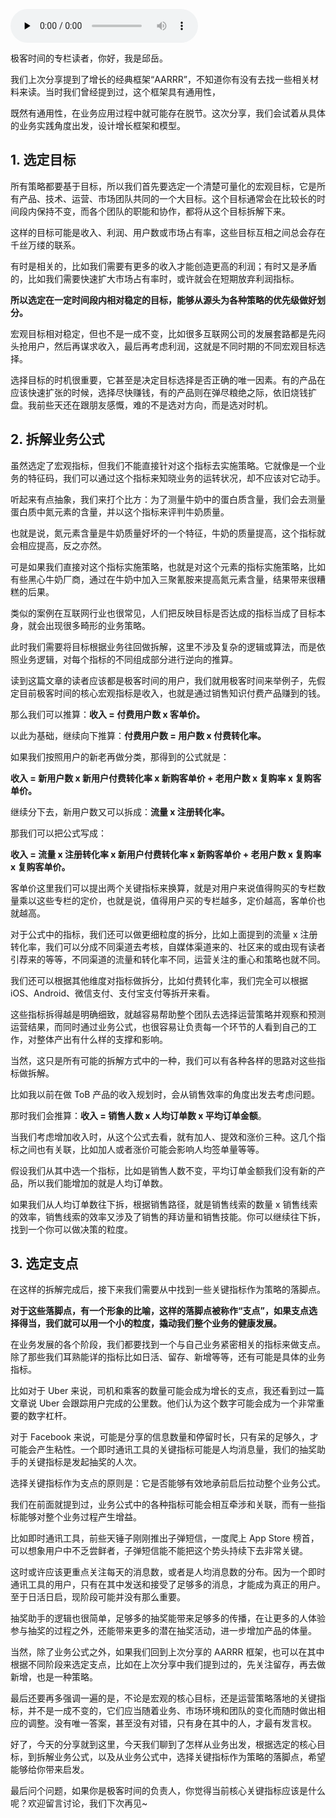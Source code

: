 <audio id="audio" title="12 | 产品增长有哪些业务公式与关键指标？（下）" controls="" preload="none"><source id="mp3" src="https://static001.geekbang.org/resource/audio/75/41/757568c5db3174a6b76ff16856888041.mp3"></audio>

极客时间的专栏读者，你好，我是邱岳。

我们上次分享提到了增长的经典框架“AARRR”，不知道你有没有去找一些相关材料来读。当时我们曾经提到过，这个框架具有通用性，

既然有通用性，在业务应用过程中就可能存在脱节。这次分享，我们会试着从具体的业务实践角度出发，设计增长框架和模型。

## 1. 选定目标

所有策略都要基于目标，所以我们首先要选定一个清楚可量化的宏观目标，它是所有产品、技术、运营、市场团队共同的一个大目标。这个目标通常会在比较长的时间段内保持不变，而各个团队的职能和协作，都将从这个目标拆解下来。

这样的目标可能是收入、利润、用户数或市场占有率，这些目标互相之间总会存在千丝万缕的联系。

有时是相关的，比如我们需要有更多的收入才能创造更高的利润；有时又是矛盾的，比如我们需要快速扩大市场占有率时，或许就会在短期放弃利润指标。

**所以选定在一定时间段内相对稳定的目标，能够从源头为各种策略的优先级做好划分。**

宏观目标相对稳定，但也不是一成不变，比如很多互联网公司的发展套路都是先闷头抢用户，然后再谋求收入，最后再考虑利润，这就是不同时期的不同宏观目标选择。

选择目标的时机很重要，它甚至是决定目标选择是否正确的唯一因素。有的产品在应该快速扩张的时候，选择尽快赚钱，有的产品则在弹尽粮绝之际，依旧烧钱扩盘。我前些天还在跟朋友感慨，难的不是选对方向，而是选对时机。

## 2. 拆解业务公式

虽然选定了宏观指标，但我们不能直接针对这个指标去实施策略。它就像是一个业务的特征码，我们可以通过这个指标来知晓业务的运转状况，却不应该对它动手。

听起来有点抽象，我们来打个比方：为了测量牛奶中的蛋白质含量，我们会去测量蛋白质中氮元素的含量，并以这个指标来评判牛奶质量。

也就是说，氮元素含量是牛奶质量好坏的一个特征，牛奶的质量提高，这个指标就会相应提高，反之亦然。

可是如果我们直接对这个指标实施策略，也就是对这个元素的指标实施策略，比如有些黑心牛奶厂商，通过在牛奶中加入三聚氰胺来提高氮元素含量，结果带来很糟糕的后果。

类似的案例在互联网行业也很常见，人们把反映目标是否达成的指标当成了目标本身，就会出现很多畸形的业务策略。

此时我们需要将目标根据业务往回做拆解，这里不涉及复杂的逻辑或算法，而是依照业务逻辑，对每个指标的不同组成部分进行逆向的推算。

读到这篇文章的读者应该都是极客时间的用户，我们就用极客时间来举例子，先假定目前极客时间的核心宏观指标是收入，也就是通过销售知识付费产品赚到的钱。

那么我们可以推算：**收入 = 付费用户数 x 客单价。**

以此为基础，继续向下推算：**付费用户数 = 用户数 x 付费转化率。**

如果我们按照用户的新老再做分类，那得到的公式就是：

**收入 = 新用户数 x 新用户付费转化率 x 新购客单价 + 老用户数 x 复购率 x 复购客单价。**

继续分下去，新用户数又可以拆成：**流量 x 注册转化率。**

那我们可以把公式写成：

**收入 = 流量 x 注册转化率 x 新用户付费转化率 x 新购客单价 + 老用户数 x 复购率 x 复购客单价。**

客单价这里我们可以提出两个关键指标来换算，就是对用户来说值得购买的专栏数量乘以这些专栏的定价，也就是说，值得用户买的专栏越多，定价越高，客单价也就越高。

对于公式中的指标，我们还可以做更细粒度的拆分，比如上面提到的流量 x 注册转化率，我们可以分成不同渠道去考核，自媒体渠道来的、社区来的或由现有读者引荐来的等等，不同渠道的流量和转化率不同，运营关注的重心和策略也就不同。

我们还可以根据其他维度对指标做拆分，比如付费转化率，我们完全可以根据 iOS、Android、微信支付、支付宝支付等拆开来看。

这些指标拆得越是明确细致，就越容易帮助整个团队去选择运营策略并观察和预测运营结果，而同时通过业务公式，也很容易让负责每一个环节的人看到自己的工作，对整体产出有什么样的支撑和影响。

当然，这只是所有可能的拆解方式中的一种，我们可以有各种各样的思路对这些指标做拆解。

比如我以前在做 ToB 产品的收入规划时，会从销售效率的角度出发去考虑问题。

那时我们会推算：**收入 = 销售人数 x 人均订单数 x 平均订单金额**。

当我们考虑增加收入时，从这个公式去看，就有加人、提效和涨价三种。这几个指标之间也有关联，比如加人或者涨价可能会影响人均签单量等等。

假设我们从其中选一个指标，比如是销售人数不变，平均订单金额我们没有新的产品，所以我们能增加的就是人均订单数。

如果我们从人均订单数往下拆，根据销售路径，就是销售线索的数量 x 销售线索的效率，销售线索的效率又涉及了销售的拜访量和销售技能。你可以继续往下拆，找到一个你可以做决策的粒度。

## 3. 选定支点

在这样的拆解完成后，接下来我们需要从中找到一些关键指标作为策略的落脚点。

**对于这些落脚点，有一个形象的比喻，这样的落脚点被称作“支点”，如果支点选择得当，我们就可以用一个小的粒度，撬动我们整个业务的健康发展。**

在业务发展的各个阶段，我们都要找到一个与自己业务紧密相关的指标来做支点。除了那些我们耳熟能详的指标比如日活、留存、新增等等，还有可能是具体的业务指标。

比如对于 Uber 来说，司机和乘客的数量可能会成为增长的支点，我还看到过一篇文章说 Uber 会跟踪用户完成的公里数。他们认为这个数字可能会成为一个非常重要的数字杠杆。

对于 Facebook 来说，可能是分享的信息数量和停留时长，只有呆的足够久，才可能会产生粘性。一个即时通讯工具的关键指标可能是人均消息量，我们的抽奖助手的关键指标是发起抽奖的人次。

选择关键指标作为支点的原则是：它是否能够有效地承前启后拉动整个业务公式。

我们在前面就提到过，业务公式中的各种指标可能会相互牵涉和关联，而有一些指标能够对整个业务过程产生增益。

比如即时通讯工具，前些天锤子刚刚推出子弹短信，一度爬上 App Store 榜首，可以想象用户中不乏尝鲜者，子弹短信能不能把这个势头持续下去非常关键。

这时或许应该更重点关注每天的消息数，或者是人均消息数的分布。因为一个即时通讯工具的用户，只有在其中发送和接受了足够多的消息，才能成为真正的用户。至于日活日启，现阶段可能并没有那么重要。

抽奖助手的逻辑也很简单，足够多的抽奖能带来足够多的传播，在让更多的人体验参与抽奖的过程之外，还能带来更多的潜在抽奖活动，进一步增加产品的体量。

当然，除了业务公式之外，如果我们回到上次分享的 AARRR 框架，也可以在其中根据不同阶段来选定支点，比如在上次分享中我们提到过的，先关注留存，再去做新增，也是一种策略。

最后还要再多强调一遍的是，不论是宏观的核心目标，还是运营策略落地的关键指标，并不是一成不变的，它们应当随着业务、市场环境和团队的变化而随时做出相应的调整。没有唯一答案，甚至没有对错，只有身在其中的人，才最有发言权。

好了，今天的分享就到这里，今天我们聊到了怎样从业务出发，根据选定的核心目标，到拆解业务公式，以及从业务公式中，选择关键指标作为策略的落脚点，希望能够给你带来启发。

最后问个问题，如果你是极客时间的负责人，你觉得当前核心关键指标应该是什么呢？欢迎留言讨论，我们下次再见~


